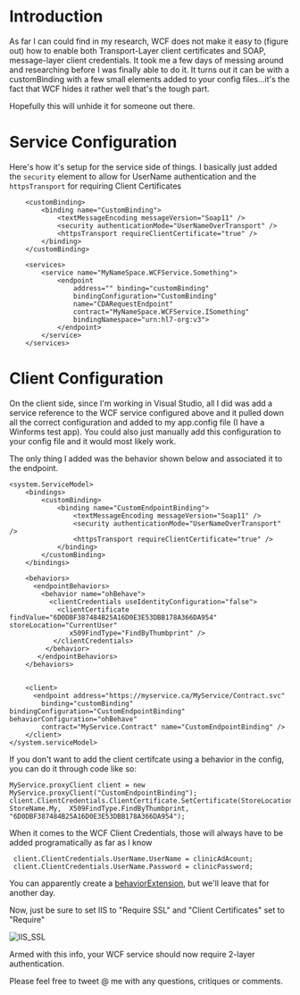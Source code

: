 <!-- {Title:"Setting up a WCF Service and Client to user 2-Layer Authentication (Client Certs and WS UserName Security)",PublishedOn:"2014-01-30 15:09",Intro:"By default WCF doesn't allow client certs AND message level/SOAP authentication. Here's how to do it using customBindings"} -->


# Introduction #

As far I can could find in my research, WCF does not make it easy to (figure out) how to enable both Transport-Layer client certificates and SOAP, message-layer client credentials. It took me a few days of messing around and researching before I was finally able to do it. It turns out it can be with a customBinding with a few small elements added to your config files...it's the fact that WCF hides it rather well that's the tough part.

Hopefully this will unhide it for someone out there.  


# Service Configuration #

Here's how it's setup for the service side of things. I basically just added the `security` element to allow for UserName authentication and the `httpsTransport` for requiring Client Certificates

		<customBinding>
			<binding name="CustomBinding">                    
				<textMessageEncoding messageVersion="Soap11" />
				<security authenticationMode="UserNameOverTransport" />
				<httpsTransport requireClientCertificate="true" />
			</binding>
		</customBinding>

		<services>
			<service name="MyNameSpace.WCFService.Something">
				<endpoint
					address="" binding="customBinding"
					bindingConfiguration="CustomBinding"
					name="CDARequestEndpoint"
					contract="MyNameSpace.WCFService.ISomething"
					bindingNamespace="urn:hl7-org:v3">
				</endpoint>
			</service>
		</services>

# Client Configuration #

On the client side, since I'm working in Visual Studio, all I did was add a service reference to the WCF service configured above and it pulled down all the correct configuration and added to my app.config file (I have a Winforms test app). You could also just manually add this configuration to your config file and it would most likely work.

The only thing I added was the behavior shown below and associated it to the endpoint.

    <system.ServiceModel>
		<bindings>
	    	<customBinding>
	      		<binding name="CustomEndpointBinding">                    
	        		<textMessageEncoding messageVersion="Soap11" />
	        		<security authenticationMode="UserNameOverTransport" />
		    	    <httpsTransport requireClientCertificate="true" />
	      		</binding>
	    	</customBinding>
	    </bindings>
	
	    <behaviors>
	      <endpointBehaviors>
	        <behavior name="ohBehave">
	          <clientCredentials useIdentityConfiguration="false">
	            <clientCertificate findValue="6D0DBF387484B25A16D0E3E53DBB178A366DA954" storeLocation="CurrentUser"
	               x509FindType="FindByThumbprint" />            
	           </clientCredentials>          
	         </behavior>
	       </endpointBehaviors>
	    </behaviors>
	
	
	    <client>
	      <endpoint address="https://myservice.ca/MyService/Contract.svc"
	        binding="customBinding" bindingConfiguration="CustomEndpointBinding" behaviorConfiguration="ohBehave"
	        contract="MyService.Contract" name="CustomEndpointBinding" />      
	    </client>
    </system.serviceModel>

If you don't want to add the client certifcate using a behavior in the config, you can do it through code like so:

    MyService.proxyClient client = new MyService.proxyClient("CustomEndpointBinding");
   	client.ClientCredentials.ClientCertificate.SetCertificate(StoreLocation.CurrentUser, StoreName.My, 	X509FindType.FindByThumbprint, "6D0DBF387484B25A16D0E3E53DBB178A366DA954");


When it comes to the WCF Client Credentials, those will always have to be added programatically as far as I know

	 client.ClientCredentials.UserName.UserName = clinicAdAcount;
     client.ClientCredentials.UserName.Password = clinicPassword;

You can apparently create a [behaviorExtension](http://stackoverflow.com/questions/3725294/set-wcf-clientcredentials-in-app-config/7350369#7350369), but we'll leave that for another day.

Now, just be sure to set IIS to "Require SSL" and "Client Certificates" set to "Require"

![IIS_SSL](/blog/img/IIS_SSL.jpg "IIS_SSL")

Armed with this info, your WCF service should now require 2-layer authentication. 

Please feel free to tweet @ me with any questions, critiques or comments.